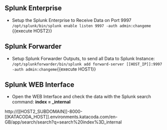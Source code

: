## Splunk Enterprise
- Setup the Splunk Enterprise to Receive Data on Port 9997
 `/opt/splunk/bin/splunk enable listen 9997 -auth admin:changeme `{{execute HOST2}}

## Splunk Forwarder
- Setup Splunk Forwarder Outputs, to send all Data to Splunk Instance:
`/opt/splunkforwarder/bin/splunk add forward-server [[HOST_IP]]:9997 -auth admin:changeme`{{execute HOST1}}

## Splunk WEB Interface
- Open the WEB Interface and check the data with the Splunk search command:
    **index = _internal**

http://[[HOST2_SUBDOMAIN]]-8000-[[KATACODA_HOST]].environments.katacoda.com/en-GB/app/search/search?q=search%20index%3D_internal


